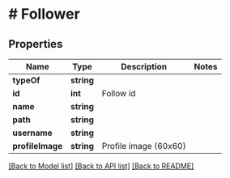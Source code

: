 # # Follower

## Properties

Name | Type | Description | Notes
------------ | ------------- | ------------- | -------------
**typeOf** | **string** |  |
**id** | **int** | Follow id |
**name** | **string** |  |
**path** | **string** |  |
**username** | **string** |  |
**profileImage** | **string** | Profile image (60x60) |

[[Back to Model list]](../../README.md#models) [[Back to API list]](../../README.md#endpoints) [[Back to README]](../../README.md)
